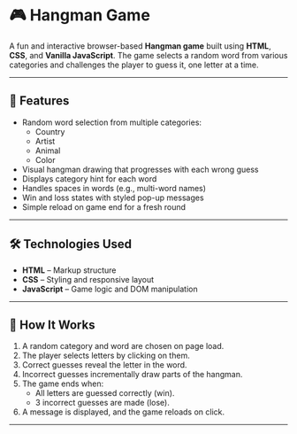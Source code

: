 # 🎮 Hangman Game

A fun and interactive browser-based **Hangman game** built using **HTML**, **CSS**, and **Vanilla JavaScript**. The game selects a random word from various categories and challenges the player to guess it, one letter at a time.

---

## 🌟 Features

- Random word selection from multiple categories:
  - Country
  - Artist
  - Animal
  - Color
- Visual hangman drawing that progresses with each wrong guess
- Displays category hint for each word
- Handles spaces in words (e.g., multi-word names)
- Win and loss states with styled pop-up messages
- Simple reload on game end for a fresh round

---

## 🛠 Technologies Used

- **HTML** – Markup structure
- **CSS** – Styling and responsive layout
- **JavaScript** – Game logic and DOM manipulation

---

## 🧠 How It Works

1. A random category and word are chosen on page load.
2. The player selects letters by clicking on them.
3. Correct guesses reveal the letter in the word.
4. Incorrect guesses incrementally draw parts of the hangman.
5. The game ends when:
   - All letters are guessed correctly (win).
   - 3 incorrect guesses are made (lose).
6. A message is displayed, and the game reloads on click.

---
